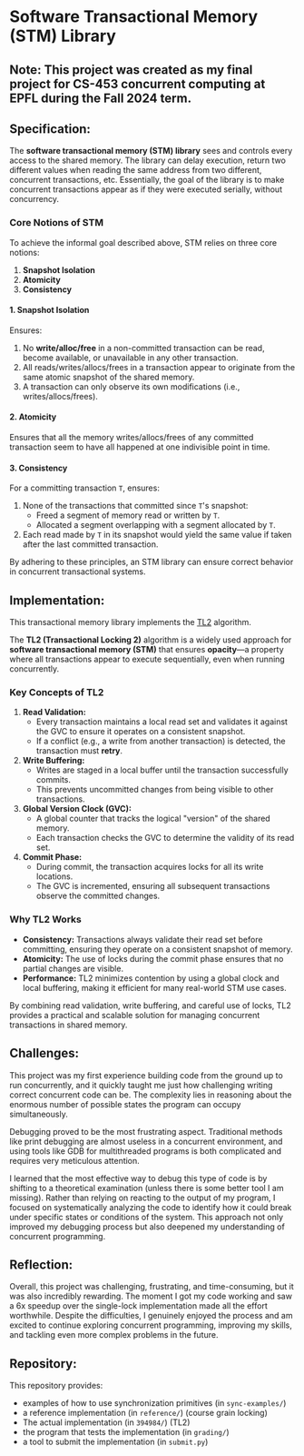 # Software Transactional Memory (STM) Library

## **Note:** This project was created as my final project for CS-453 concurrent computing at EPFL during the Fall 2024 term.

## Specification:
The **software transactional memory (STM) library** sees and controls every access to the shared memory. The library can delay execution, return two different values when reading the same address from two different, concurrent transactions, etc. Essentially, the goal of the library is to make concurrent transactions appear as if they were executed serially, without concurrency.

### Core Notions of STM
To achieve the informal goal described above, STM relies on three core notions:
1. **Snapshot Isolation**
2. **Atomicity**
3. **Consistency**

#### 1. Snapshot Isolation
Ensures:
1. No **write/alloc/free** in a non-committed transaction can be read, become available, or unavailable in any other transaction.
2. All reads/writes/allocs/frees in a transaction appear to originate from the same atomic snapshot of the shared memory.
3. A transaction can only observe its own modifications (i.e., writes/allocs/frees).
   
#### 2. Atomicity
Ensures that all the memory writes/allocs/frees of any committed transaction seem to have all happened at one indivisible point in time.

#### 3. Consistency
For a committing transaction `T`, ensures:
1. None of the transactions that committed since `T`'s snapshot:
   - Freed a segment of memory read or written by `T`.
   - Allocated a segment overlapping with a segment allocated by `T`.
2. Each read made by `T` in its snapshot would yield the same value if taken after the last committed transaction.

By adhering to these principles, an STM library can ensure correct behavior in concurrent transactional systems.

## Implementation:

This transactional memory library implements the [TL2](https://dcl.epfl.ch/site/_media/education/4.pdf) algorithm.

The **TL2 (Transactional Locking 2)** algorithm is a widely used approach for **software transactional memory (STM)** that ensures **opacity**—a property where all transactions appear to execute sequentially, even when running concurrently.

### Key Concepts of TL2

1. **Read Validation:**
   - Every transaction maintains a local read set and validates it against the GVC to ensure it operates on a consistent snapshot.
   - If a conflict (e.g., a write from another transaction) is detected, the transaction must **retry**.
2. **Write Buffering:**
   - Writes are staged in a local buffer until the transaction successfully commits.
   - This prevents uncommitted changes from being visible to other transactions.
3. **Global Version Clock (GVC):**
   - A global counter that tracks the logical "version" of the shared memory.
   - Each transaction checks the GVC to determine the validity of its read set.
4. **Commit Phase:**
   - During commit, the transaction acquires locks for all its write locations.
   - The GVC is incremented, ensuring all subsequent transactions observe the committed changes.

### Why TL2 Works
- **Consistency:** Transactions always validate their read set before committing, ensuring they operate on a consistent snapshot of memory.
- **Atomicity:** The use of locks during the commit phase ensures that no partial changes are visible.
- **Performance:** TL2 minimizes contention by using a global clock and local buffering, making it efficient for many real-world STM use cases.

By combining read validation, write buffering, and careful use of locks, TL2 provides a practical and scalable solution for managing concurrent transactions in shared memory.

## Challenges:

This project was my first experience building code from the ground up to run concurrently, and it quickly taught me just how challenging writing correct concurrent code can be. The complexity lies in reasoning about the enormous number of possible states the program can occupy simultaneously. 

Debugging proved to be the most frustrating aspect. Traditional methods like print debugging are almost useless in a concurrent environment, and using tools like GDB for multithreaded programs is both complicated and requires very meticulous attention.

I learned that the most effective way to debug this type of code is by shifting to a theoretical examination (unless there is some better tool I am missing). Rather than relying on reacting to the output of my program, I focused on systematically analyzing the code to identify how it could break under specific states or conditions of the system. This approach not only improved my debugging process but also deepened my understanding of concurrent programming.

## Reflection:

Overall, this project was challenging, frustrating, and time-consuming, but it was also incredibly rewarding. The moment I got my code working and saw a 6x speedup over the single-lock implementation made all the effort worthwhile. Despite the difficulties, I genuinely enjoyed the process and am excited to continue exploring concurrent programming, improving my skills, and tackling even more complex problems in the future.

## Repository:

This repository provides:
* examples of how to use synchronization primitives (in `sync-examples/`)
* a reference implementation (in `reference/`) (course grain locking)
* The actual implementation (in `394984/`) (TL2)
* the program that tests the implementation (in `grading/`)
* a tool to submit the implementation (in `submit.py`)
